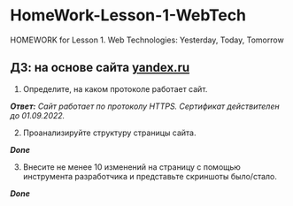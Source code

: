 # HomeWork-Lesson-1-WebTech
HOMEWORK for Lesson 1. Web Technologies: Yesterday, Today, Tomorrow

## ДЗ: на основе сайта  [yandex.ru](https://yandex.ru/)
1. Определите, на каком протоколе работает сайт.

_**Ответ:** Сайт работает по протоколу HTTPS. Сертификат действителен до 01.09.2022._

2. Проанализируйте структуру страницы сайта.

_**Done**_

3. Внесите не менее 10 изменений на страницу с помощью инструмента разработчика и представьте скриншоты было/стало.

_**Done**_